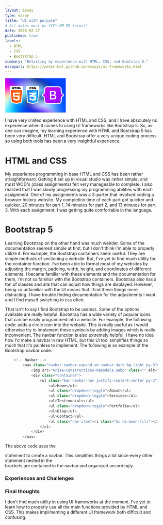 ```yaml
---
layout: essay
type: essay
title: "UI with purpose"
# All dates must be YYYY-MM-DD format!
date: 2025-02-27
published: true
labels:
  - HTML
  - CSS
  - Bootstrap 5
summary: "Detailing my experience with HTML, CSS, and Bootstap 5."
essayurl: https://peter-bel.github.io/essays/ui-frameworks.html
---
```


<img width="200px" class="rounded float-start pe-4" src="../img/html_css_boot.png">

I have very limited experience with HTML and CSS, and I have absolutely no experience when it comes to using UI frameworks like Bootstrap 5. So, as one can imagine, my learning experience with HTML and Bootstrap 5 has been very difficult. HTML and Bootstrap offer a very unique coding process so using both tools has been a very insightful experience.

# HTML and CSS

My experience programming in base HTML and CSS has been rather straightforward. Getting it set up in visual studio was rather simple, and most WOD's (class assignments) felt very manageable to complete. I also realized that I was slowly progressing my programming abilities with each assignment. One of my assignments was a 3-parter that involved coding a browser history website. My completion time of each part got quicker and quicker, 20 minutes for part 1, 14 minutes for part 2, and 13 minutes for part 3. With each assignment, I was getting quite comfortable in the language. 

# Bootstrap 5

Learning Bootstrap on the other hand was much weirder. Some of the documentation seemed simple at first, but I don't think I'm able to properly utilize it. For example, the Bootstrap containers seem useful. They are simple methods of sectioning a website. But, I've yet to find much utility for the container function. I've been able to format most of my websites by adjusting the margin, padding, width, height, and coordinates of different elements. I became familiar with these elements and the documentation for them, I'm not so familiar with the Bootstrap containers. Bootstrap also has a ton of classes and alts that can adjust how things are displayed. However, being so unfamiliar with the UI means that I find these things more distracting. I have trouble finding documentation for the adjustments I want and I find myself switching to css often. 

That isn't to say I find Bootstrap to be useless. Some of the options available are really helpful. Bootstrap has a wide variety of popular icons that can be easily programmed into a website. For example, the following code: <i class="bi bi-0-circle"></i> adds a circle icon into the website. This is really useful as I would otherwise try to implement these symbols by adding images which is really inconvenient. The navbar function is also extremely helpful. I have no idea how I'd make a navbar in raw HTML, but this UI tool simplifies things so much that it's painless to implement. The following is an example of the Bootstrap navbar code:

```cpp
    <!-- Navbar -->
        <nav class="navbar navbar-expand-sm navbar-dark bg-light py-3">
            <img src="Arise-Constructions-Remodels.webp" class="" alt="logo" style="height: 40px;" id="head">
            <div class="container">
                <ul class="bar navbar-nav justify-content-center py-3" style="font-size: 15px; color: darkslategrey;">
                    <ul>Home</ul> 
                    <ul class="dropdown-toggle">About</ul> 
                    <ul class="dropdown-toggle">Services</ul> 
                    <ul>Testimonials</ul> 
                    <ul class="dropdown-toggle">Portfolio</ul> 
                    <ul>Blog</ul> 
                    <ul>Contact</ul> 
                    <ul class="nav-item"><i class="bi bi-moon-fill"></i></ul>
                </ul>
            </div>
        </nav>
```
The above code uses the <nav> statement to create a navbar. This simplifies things a lot since every other statement nested in the <nav> brackets are contained in the navbar and organized accordingly.

# Experiences and Challenges

# Final thoughts

I don't find much utility in using UI frameworks at the moment. I've yet to learn how to properly use all the main functions provided by HTML and CSS. This makes implimenting a different UI framework both difficult and confusing. 
